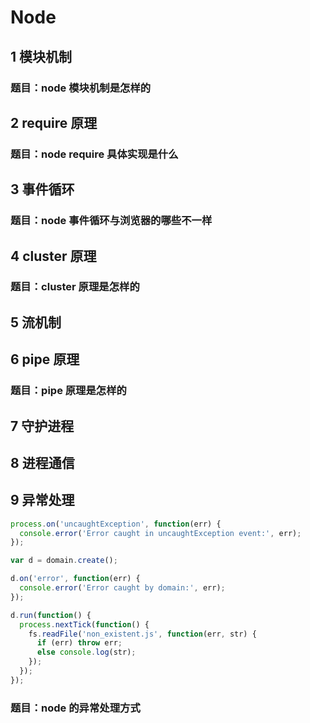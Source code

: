 # Node

## 1 模块机制

### 题目：node 模块机制是怎样的

## 2 require 原理

### 题目：node require 具体实现是什么

## 3 事件循环

### 题目：node 事件循环与浏览器的哪些不一样

## 4 cluster 原理

### 题目：cluster 原理是怎样的

## 5 流机制

## 6 pipe 原理

### 题目：pipe 原理是怎样的

## 7 守护进程

## 8 进程通信

## 9 异常处理

```js
process.on('uncaughtException', function(err) {
  console.error('Error caught in uncaughtException event:', err);
});
```

```js
var d = domain.create();

d.on('error', function(err) {
  console.error('Error caught by domain:', err);
});

d.run(function() {
  process.nextTick(function() {
    fs.readFile('non_existent.js', function(err, str) {
      if (err) throw err;
      else console.log(str);
    });
  });
});
```

### 题目：node 的异常处理方式

